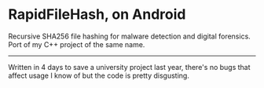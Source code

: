 # RapidFileHash, on Android
Recursive SHA256 file hashing for malware detection and digital forensics.  
Port of my C++ project of the same name.
***
Written in 4 days to save a university project last year, there's no bugs that affect usage I know of but the code is pretty disgusting.
